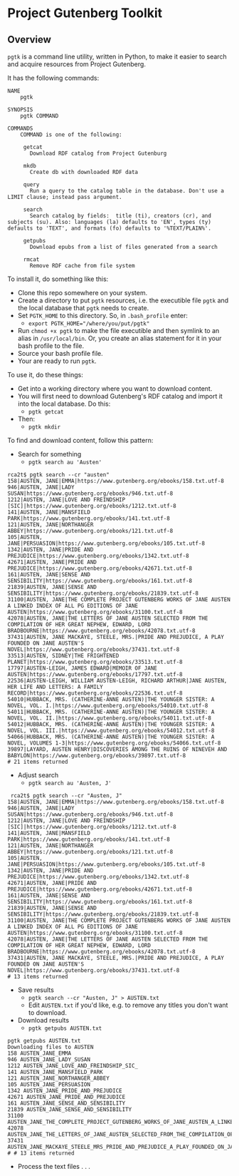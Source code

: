 # Project Gutenberg Toolkit

## Overview

`pgtk` is a command line utility, written in Python, to make it easier to search and acquire resources from Project Gutenberg.

It has the following commands:

```
NAME
    pgtk

SYNOPSIS
    pgtk COMMAND

COMMANDS
    COMMAND is one of the following:

     getcat
       Download RDF catalog from Project Gutenburg

     mkdb
       Create db with downloaded RDF data

     query
       Run a query to the catalog table in the database. Don't use a LIMIT clause; instead pass argument.

     search
       Search catalog by fields:  title (ti), creators (cr), and subjects (su). Also: languages (la) defaults to 'EN', types (ty) defaults to 'TEXT', and formats (fo) defaults to '%TEXT/PLAIN%'.

     getpubs
       Download epubs from a list of files generated from a search

     rmcat
       Remove RDF cache from file system
 ```

To install it, do something like this:

* Clone this repo somewhere on your system.
* Create a directory to put `pgtk` resources, i.e. the executible file `pgtk` and the local database that `pgtk` needs to create.
* Set `PGTK_HOME` to this directory. So, in `.bash_profile` enter:
  * `export PGTK_HOME="/where/you/put/pgtk"`
* Run `chmod +x pgtk` to make the file executible and then symlink to an alias in `/usr/local/bin`. Or, you create an alias statement for it in your bash profile to the file.
* Source your bash profile file.
* Your are ready to run `pgtk`.

To use it, do these things:

* Get into a working directory where you want to download content.
* You will first need to download Gutenberg's RDF catalog and import it into the local database. Do this:
   * `pgtk getcat`
* Then:
   * `pgtk mkdir`
   
To find and download content, follow this pattern:
* Search for something
  * `pgtk search au 'Austen'`
```
rca2t$ pgtk search --cr "austen"
158|AUSTEN, JANE|EMMA|https://www.gutenberg.org/ebooks/158.txt.utf-8
946|AUSTEN, JANE|LADY SUSAN|https://www.gutenberg.org/ebooks/946.txt.utf-8
1212|AUSTEN, JANE|LOVE AND FREINDSHIP [SIC]|https://www.gutenberg.org/ebooks/1212.txt.utf-8
141|AUSTEN, JANE|MANSFIELD PARK|https://www.gutenberg.org/ebooks/141.txt.utf-8
121|AUSTEN, JANE|NORTHANGER ABBEY|https://www.gutenberg.org/ebooks/121.txt.utf-8
105|AUSTEN, JANE|PERSUASION|https://www.gutenberg.org/ebooks/105.txt.utf-8
1342|AUSTEN, JANE|PRIDE AND PREJUDICE|https://www.gutenberg.org/ebooks/1342.txt.utf-8
42671|AUSTEN, JANE|PRIDE AND PREJUDICE|https://www.gutenberg.org/ebooks/42671.txt.utf-8
161|AUSTEN, JANE|SENSE AND SENSIBILITY|https://www.gutenberg.org/ebooks/161.txt.utf-8
21839|AUSTEN, JANE|SENSE AND SENSIBILITY|https://www.gutenberg.org/ebooks/21839.txt.utf-8
31100|AUSTEN, JANE|THE COMPLETE PROJECT GUTENBERG WORKS OF JANE AUSTEN A LINKED INDEX OF ALL PG EDITIONS OF JANE AUSTEN|https://www.gutenberg.org/ebooks/31100.txt.utf-8
42078|AUSTEN, JANE|THE LETTERS OF JANE AUSTEN SELECTED FROM THE COMPILATION OF HER GREAT NEPHEW, EDWARD, LORD BRADBOURNE|https://www.gutenberg.org/ebooks/42078.txt.utf-8
37431|AUSTEN, JANE MACKAYE, STEELE, MRS.|PRIDE AND PREJUDICE, A PLAY FOUNDED ON JANE AUSTEN'S NOVEL|https://www.gutenberg.org/ebooks/37431.txt.utf-8
33513|AUSTEN, SIDNEY|THE FRIGHTENED PLANET|https://www.gutenberg.org/ebooks/33513.txt.utf-8
17797|AUSTEN-LEIGH, JAMES EDWARD|MEMOIR OF JANE AUSTEN|https://www.gutenberg.org/ebooks/17797.txt.utf-8
22536|AUSTEN-LEIGH, WILLIAM AUSTEN-LEIGH, RICHARD ARTHUR|JANE AUSTEN, HER LIFE AND LETTERS: A FAMILY RECORD|https://www.gutenberg.org/ebooks/22536.txt.utf-8
54010|HUBBACK, MRS. (CATHERINE-ANNE AUSTEN)|THE YOUNGER SISTER: A NOVEL, VOL. I.|https://www.gutenberg.org/ebooks/54010.txt.utf-8
54011|HUBBACK, MRS. (CATHERINE-ANNE AUSTEN)|THE YOUNGER SISTER: A NOVEL, VOL. II.|https://www.gutenberg.org/ebooks/54011.txt.utf-8
54012|HUBBACK, MRS. (CATHERINE-ANNE AUSTEN)|THE YOUNGER SISTER: A NOVEL, VOL. III.|https://www.gutenberg.org/ebooks/54012.txt.utf-8
54066|HUBBACK, MRS. (CATHERINE-ANNE AUSTEN)|THE YOUNGER SISTER: A NOVEL, VOLUMES 1-3|https://www.gutenberg.org/ebooks/54066.txt.utf-8
39897|LAYARD, AUSTEN HENRY|DISCOVERIES AMONG THE RUINS OF NINEVEH AND BABYLON|https://www.gutenberg.org/ebooks/39897.txt.utf-8
# 21 items returned
```
* Adjust search
  * `pgtk search au 'Austen, J'`
```
 rca2t$ pgtk search --cr "Austen, J"
158|AUSTEN, JANE|EMMA|https://www.gutenberg.org/ebooks/158.txt.utf-8
946|AUSTEN, JANE|LADY SUSAN|https://www.gutenberg.org/ebooks/946.txt.utf-8
1212|AUSTEN, JANE|LOVE AND FREINDSHIP [SIC]|https://www.gutenberg.org/ebooks/1212.txt.utf-8
141|AUSTEN, JANE|MANSFIELD PARK|https://www.gutenberg.org/ebooks/141.txt.utf-8
121|AUSTEN, JANE|NORTHANGER ABBEY|https://www.gutenberg.org/ebooks/121.txt.utf-8
105|AUSTEN, JANE|PERSUASION|https://www.gutenberg.org/ebooks/105.txt.utf-8
1342|AUSTEN, JANE|PRIDE AND PREJUDICE|https://www.gutenberg.org/ebooks/1342.txt.utf-8
42671|AUSTEN, JANE|PRIDE AND PREJUDICE|https://www.gutenberg.org/ebooks/42671.txt.utf-8
161|AUSTEN, JANE|SENSE AND SENSIBILITY|https://www.gutenberg.org/ebooks/161.txt.utf-8
21839|AUSTEN, JANE|SENSE AND SENSIBILITY|https://www.gutenberg.org/ebooks/21839.txt.utf-8
31100|AUSTEN, JANE|THE COMPLETE PROJECT GUTENBERG WORKS OF JANE AUSTEN A LINKED INDEX OF ALL PG EDITIONS OF JANE AUSTEN|https://www.gutenberg.org/ebooks/31100.txt.utf-8
42078|AUSTEN, JANE|THE LETTERS OF JANE AUSTEN SELECTED FROM THE COMPILATION OF HER GREAT NEPHEW, EDWARD, LORD BRADBOURNE|https://www.gutenberg.org/ebooks/42078.txt.utf-8
37431|AUSTEN, JANE MACKAYE, STEELE, MRS.|PRIDE AND PREJUDICE, A PLAY FOUNDED ON JANE AUSTEN'S NOVEL|https://www.gutenberg.org/ebooks/37431.txt.utf-8
# 13 items returned
```
* Save results
  * `pgtk search --cr "Austen, J" > AUSTEN.txt`
  * Edit `AUSTEN.txt` if you'd like, e.g. to remove any titles you don't want to download.
* Download results
  * `pgtk getpubs AUSTEN.txt`
```
pgtk getpubs AUSTEN.txt
Downloading files to AUSTEN
158 AUSTEN_JANE_EMMA
946 AUSTEN_JANE_LADY_SUSAN
1212 AUSTEN_JANE_LOVE_AND_FREINDSHIP_SIC_
141 AUSTEN_JANE_MANSFIELD_PARK
121 AUSTEN_JANE_NORTHANGER_ABBEY
105 AUSTEN_JANE_PERSUASION
1342 AUSTEN_JANE_PRIDE_AND_PREJUDICE
42671 AUSTEN_JANE_PRIDE_AND_PREJUDICE
161 AUSTEN_JANE_SENSE_AND_SENSIBILITY
21839 AUSTEN_JANE_SENSE_AND_SENSIBILITY
31100 AUSTEN_JANE_THE_COMPLETE_PROJECT_GUTENBERG_WORKS_OF_JANE_AUSTEN_A_LINKED_INDEX_OF_ALL_PG_EDITIONS_OF_JANE_AUSTEN
42078 AUSTEN_JANE_THE_LETTERS_OF_JANE_AUSTEN_SELECTED_FROM_THE_COMPILATION_OF_HER_GREAT_NEPHEW_EDWARD_LORD_BRADBOURNE
37431 AUSTEN_JANE_MACKAYE_STEELE_MRS_PRIDE_AND_PREJUDICE_A_PLAY_FOUNDED_ON_JANE_AUSTEN_S_NOVEL
# # 13 items returned
```
* Process the text files . . .

